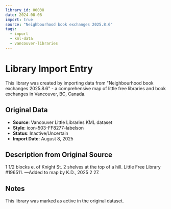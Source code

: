 ```yaml
---
library_id: 00038
date: 2024-08-08
import: true
source: "Neighbourhood book exchanges 2025.8.6"
tags:
  - import
  - kml-data
  - vancouver-libraries
---
```


# Library Import Entry

This library was created by importing data from "Neighbourhood book exchanges 2025.8.6" - a comprehensive map of little free libraries and book exchanges in Vancouver, BC, Canada.

## Original Data

- **Source**: Vancouver Little Libraries KML dataset
- **Style**: icon-503-FF8277-labelson
- **Status**: Inactive/Uncertain
- **Import Date**: August 8, 2025

## Description from Original Source

1 1/2 blocks e. of Knight St.
2 shelves at the top of a hill.
Little Free Library #196511.
—Added to map by K.D., 2025 2 27.



## Notes

This library was marked as active in the original dataset.
